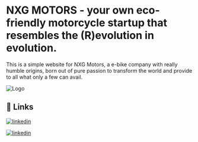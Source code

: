 # NXG MOTORS - your own eco-friendly motorcycle startup that resembles the (R)evolution in evolution.

This is a simple website for NXG Motors, a e-bike company with really humble origins, born out of pure passion to transform the world and provide to all what only a few can avail.


![Logo](https://media.licdn.com/dms/image/D4D1BAQFhM2zrhj4Rnw/company-background_10000/0/1656068805445/nxg_motors_slg_cover?e=1717858800&v=beta&t=Zd8tRlCQzY73M4MQTL0WKE1pDBmXzc7l3GJWHbZ0lEk)


## 🔗 Links

[![linkedin](https://img.shields.io/badge/NXGMotors-0A66C2?style=for-the-badge&logo=linkedin&logoColor=white)](https://www.linkedin.com/company/nxg-motors-slg/?originalSubdomain=in)

[![linkedin](https://img.shields.io/badge/Sangramjit-0A66C2?style=for-the-badge&logo=linkedin&logoColor=white)](https://www.linkedin.com/in/sangramjit-ch/)

